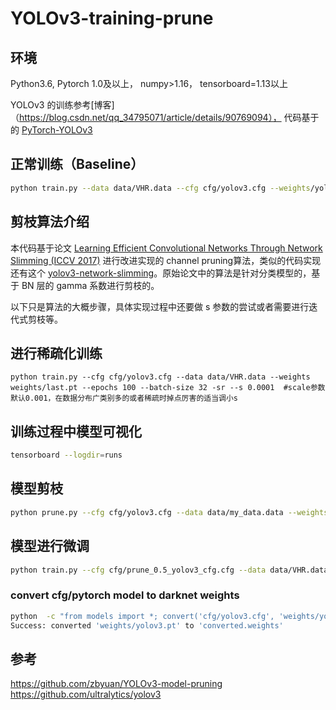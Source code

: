 # YOLOv3-training-prune

## 环境

Python3.6, 
Pytorch 1.0及以上，
numpy>1.16，
tensorboard=1.13以上

YOLOv3 的训练参考[博客]（https://blog.csdn.net/qq_34795071/article/details/90769094）， 代码基于的 [PyTorch-YOLOv3](https://github.com/ultralytics/yolov3)


## 正常训练（Baseline）

```bash
python train.py --data data/VHR.data --cfg cfg/yolov3.cfg --weights/yolov3.weights --epochs 100 --batch-size 32 #后面的epochs自行更改 直接加载weights可以更好的收敛
```

## 剪枝算法介绍

本代码基于论文 [Learning Efficient Convolutional Networks Through Network Slimming (ICCV 2017)](http://openaccess.thecvf.com/content_iccv_2017/html/Liu_Learning_Efficient_Convolutional_ICCV_2017_paper.html) 进行改进实现的 channel pruning算法，类似的代码实现还有这个 [yolov3-network-slimming](https://github.com/talebolano/yolov3-network-slimming)。原始论文中的算法是针对分类模型的，基于 BN 层的 gamma 系数进行剪枝的。

以下只是算法的大概步骤，具体实现过程中还要做 s 参数的尝试或者需要进行迭代式剪枝等。


 ## 进行稀疏化训练

```bashpython 
python train.py --cfg cfg/yolov3.cfg --data data/VHR.data --weights weights/last.pt --epochs 100 --batch-size 32 -sr --s 0.0001  #scale参数默认0.001，在数据分布广类别多的或者稀疏时掉点厉害的适当调小s
```
## 训练过程中模型可视化
```bash
tensorboard --logdir=runs 
```
##  模型剪枝
```bash
python prune.py --cfg cfg/yolov3.cfg --data data/my_data.data --weights weights/last.pt --percent 0.5
```

##  模型进行微调
 ```bash
 python train.py --cfg cfg/prune_0.5_yolov3_cfg.cfg --data data/VHR.data --weights weights/prune_0.5_last.pt --epochs 100 --batch-size 32
```
### convert cfg/pytorch model to darknet weights
```bash
python  -c "from models import *; convert('cfg/yolov3.cfg', 'weights/yolov3.pt')"
Success: converted 'weights/yolov3.pt' to 'converted.weights'
```
## 参考
https://github.com/zbyuan/YOLOv3-model-pruning
https://github.com/ultralytics/yolov3

